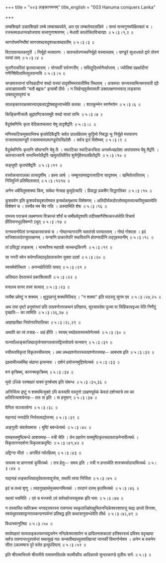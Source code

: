 +++
title = "००३ लङ्कागमनम्"
title_english = "003 Hanuma conquers Lanka"

+++


लम्बशिखरे उन्नतशिखरे लम्बे लम्बाख्यपर्वते, अत एव लम्बतोयदसन्निभे ।
सत्त्वं सत्त्वगुणमपेक्षितबलं च । रजस्तमःप्रधानरक्षोजयाय
सत्त्वगुणाश्रयणम् । मेधावी कालोचितविचारज्ञः  ॥  ५।३।१,२  ॥   

  

सागरोपमनिर्घोषां सागरशब्दसदृशरक्षःशब्दवतीम्  ॥  ५।३।३  ॥   

  

विटपावत्यलकापुरी । निर्यूहो मत्तवारणः । चारुस्तोरणस्थनिर्यूहो
यस्यास्ताम् । पाण्डुरे सुधाधवले द्वारे तोरणं यस्यां ताम्  ॥  ५।३।४  ॥   

  

भूजगैराचरितां कृतसञ्चाराम् । भोगवतीं सर्पनगरीम् ।
सविद्युद्भिर्घनैर्व्याप्ताम् । ज्योतिषां ग्रहर्क्षादीनां
गणैर्निषेवितामित्युत्तरान्वयि  ॥  ५।३।५  ॥   

  

चण्डमारुतानां परिवहादीनां शब्दो यस्यां तादृशीममरावतीमिव स्थिताम् ।
अत्रामराः सन्त्यस्यामित्यमरावती द्यौः असञ्ज्ञायामपि "मतौ बह्वचः"
इत्यार्षो दीर्घः । न त्विहेन्द्रपुर्यमरावती उक्तलक्षणाभावात् लङ्काया
उक्तद्युसादृश्यं च  

सालङ्कारराक्षसवत्त्वाद्बलवद्धोषबाहुल्याच्चेति कतकः । शातकुम्भेन
स्वर्णमयेन  ॥  ५।३।६  ॥   

  

किङ्किणीजालैः क्षुद्रघण्टिकासमूहैः शब्दो यासां ताभिः  ॥  ५।३।७  ॥   

  

वैदूर्यमणिभिः कृता वेदिकाश्चत्वरा येषु तादृशैर्द्वारैः  ॥  ५।३।८  ॥   

  

मणिस्फटिकमुक्ताभिश्च कृतवेदिकैर्द्वारैः सर्वत उपलक्षिताम् कुट्टिमो
निबद्धा भूः निर्यूहो मत्तवारणः राजतामलपाण्डुरै
रजतमयामलपाण्डुरोपरिप्रदेशैः । सर्वत्र द्वारं विशेष्यम्  ॥  ५।३।९  ॥   

  

वैदूर्यमणिभिः कृतानि सोपानानि येषु तैः । स्फाटिका स्फटिकरचिता
अन्तर्मध्यप्रदेशा अपांसवश्च येषु तैर्द्वारैः । चारुसञ्जवनैः
सभाभिरुपेतैर्द्वारैः खमुत्पतितैरिव शुभैर्गृहैरुपलक्षितैर्द्वारैः  ॥ 
५।३।१०  ॥   

  

सङ्घुष्टैः कृतघोषैर्द्वारैः  ॥  ५।३।११  ॥   

  

वस्वोकसारालका तत्सदृशीम् । ह्रस्व आर्षः । जम्बूनदमयद्वारत्वादिना
सादृश्यम् । खमिवोत्पतिताम् । गिरिमूर्ध्नि प्रतिष्ठितत्वात्  ॥  ५।३।१२१४
 ॥   

  

अनेन धर्षयितुमशक्या किम्, सर्वथा नेत्याह कुमुदेत्यादि । प्रिसद्धा
प्रकर्षेण सिद्धगतिका  ॥  ५।३।१५  ॥   

  

कुशपर्वण इति कुशपर्वसदृशलोमवत इत्यर्थकमृक्षस्य विशेषणम् ।
अतिदीर्घकठोरलोमावृतत्वात्कपिमुख्यस्येति विशेषणं च । तस्यैव मम चैव गतिः ।
अस्यामिति शेषः  ॥  ५।३।१६  ॥   

  

रामस्य पराक्रमं लक्ष्मणस्य विक्रान्तं शौर्यं च समीक्ष्येदृश्यपि
तदीयबाणैरीषत्करध्वंसेति विचार्य प्रीतिमानभूदविषण्णो ऽभूत्  ॥  ५।३।१७  ॥   

  

रत्नवसनोपेतां रत्नप्राकारवाससं च । गोष्ठान्यागाराणि चावतंसो यस्यास्ताम्
। गोष्ठं गोशाला । इदं वाजिशालादेरप्युपलक्षणम् । यन्त्राणि प्राकारोपरि
स्थापितानि क्षेपण्यादीनि तद्गृहस्तनीम्  ॥  ५।३।१८  ॥   

  

तां प्रसिद्धां लङ्काम् । भास्वरैश्च महाग्रहैः चाच्चन्द्रकिरणैः  ॥  ५।३।१९
 ॥   

  

सा नगरी स्वेन रूपेणाधिष्ठातृदेवतारूपेण युक्ता ददर्श  ॥  ५।३।२०  ॥   

  

स्वयमेवोत्थिता । अनन्यप्रेरितेति यावत्  ॥  ५।३।२१  ॥   

  

अतिष्ठत देवतारूपं प्रकाशितवती  ॥  ५।३।२२  ॥   

  

वनालय वानर तत्त्वं सत्यात्  ॥  ५।३।२३  ॥   

  

त्वयैषा प्रवेष्टुं न शक्यम् । क्षुदुपहन्तुं शक्यमितिवत् । "न शक्या" इति
पाठस्तु सुगम एव  ॥  ५।३।२४,२५  ॥   

  

अथ तया पृष्टो हनूमांस्तां प्रति तत्प्रश्नोत्तरकथनं प्रतिज्ञाय,
सुरसावदेषा पूज्या वा सिंहिकावद्वध्या वेति निर्णेतुं पृच्छति-- का त्वमिति
 ॥  ५।३।२६,२७  ॥   

  

आज्ञाप्रतीक्षा नियोगपरिपालिका  ॥  ५।३।२८,२९  ॥   

  

अथापि का त्वं तत्राह-- अहं हीति । स्वयम् स्वदेवतास्वरूपेणेत्यर्थः  ॥ 
५।३।३० ॥   

  

यत्नवाँल्लङ्काधिष्ठातृत्वेनावगतत्वात्तद्विजयोपाये यत्नवान्  ॥  ५।३।३१
 ॥   

  

स्त्रीरूपविकृतां विकृतस्त्रीरूपाम् । अथ
लब्धप्रश्नोत्तरस्तत्प्रश्नोत्तरमाह-- आबभाष इति  ॥  ५।३।३२  ॥   

  

द्रक्ष्यामीत्यर्थमिह संप्राप्त इत्यन्वयः । दर्शनं
प्रयोजनमुद्दिश्येत्यर्थः  ॥  ५।३।३३ ॥   

  

वनं कृत्रिमम्, काननमकृत्रिमम्  ॥  ५।३।३४  ॥   

  

भूयो ऽधिकं परुषाक्षरं वाक्यं पुनर्बभाष इति संबन्धः  ॥  ५।३।३५,३६  ॥   

  

अनिर्जित्य द्रष्टुं न शक्यमित्युक्ते ऽपि कस्यापि वस्तुनो ऽग्रहणपूर्वकं
केवलं दर्शनमात्रे तव का क्षतिरित्याशयेनाह-- ततः स इति । स हनूमान्  ॥ 
५।३।३७  ॥   

  

वेगिता सञ्जातवेगा  ॥  ५।३।३८  ॥   

  

महानादं ननादेति निर्भयत्वद्योतनम्  ॥  ५।३।३९  ॥   

  

अङ्गुलीः संवर्तयामास । मुष्टिं बबन्धेत्यर्थः  ॥  ५।३।४०  ॥   

  

वामहस्तमुष्टिबन्धे आशयमाह-- स्त्री चेति । तेन प्रहारेण
वाममुष्टिकृतसदयताडनेनापीत्यर्थः । विकृताननदर्शना विकृतवक्रदृष्टिः  ॥ 
५।३।४१,४२ ॥   

  

उद्विग्ना भीतां । अगर्वितं गर्वरहितम्  ॥  ५।३।४३  ॥   

  

त्रायस्व मा प्राणनाशं कुर्वित्यर्थः । तत्र हेतुः-- समय इति । स्त्री न
हन्तव्येति शास्त्रमर्यादायामित्यर्थः  ॥  ५।३।४४  ॥   

  

यद्यप्यहं लङ्काधिष्ठातृदेवतात्वाद्दुर्जया, तथापि त्वया निर्जिता  ॥ 
५।३।४५  ॥   

  

इदं च तथ्यं शृणु । त्वदनुग्रहार्थमुच्यमानमित्यर्थः । वरदानं दत्तम्
कृतमित्यर्थः  ॥  ५।३।४६  ॥   

  

रक्षसां भयमिति । एवं च मज्जयो ऽयं सर्वरक्षोजयसूचक इति भावः  ॥  ५।३।४७ ॥   

  

न तस्यास्ति व्यतिक्रमः भगवद्दत्तवरस्य रावणस्य
स्वकृताधिक्षेपक्षुभितनन्दिकेश्वरशापात्तु सद्यः प्राप्तो विनाशः,
स्वयंभूवरवशाद्वानरास्कन्दनपर्यन्तं प्रतिबद्ध इति कथात्रानुसन्धेयेति
तीर्थः  ॥  ५।३।४८,४९  ॥   

  

विधत्स्वानुतिष्ठ  ॥  ५।३।५०  ॥   

  

शापोपहतां सत्यसङ्कल्पभगवद्वचनेन नन्दिकेश्वरशापेन च प्रापितनाशकालां
हरीश्वरस्त्वं प्रविश्य यदृच्छया सर्वत्र रावणान्तःपुरपर्यन्तं यथासुखं गतः
सन्सतीमप्रच्युतपातिव्रत्यां जानकीं विमार्गान्वेषय । अनेन च वचनेन सीता
ऽकल्मषात्र पुरे वर्तत इत्युपदिष्टम्  ॥  ५।३।५१  ॥   

  

इति श्रीरामाभिरामे श्रीरामीये रामायणतिलके वाल्मीकीय आदिकाव्ये
सुन्दरकाण्डे तृतीयः सर्गः  ॥  ५।३  ॥   

  


